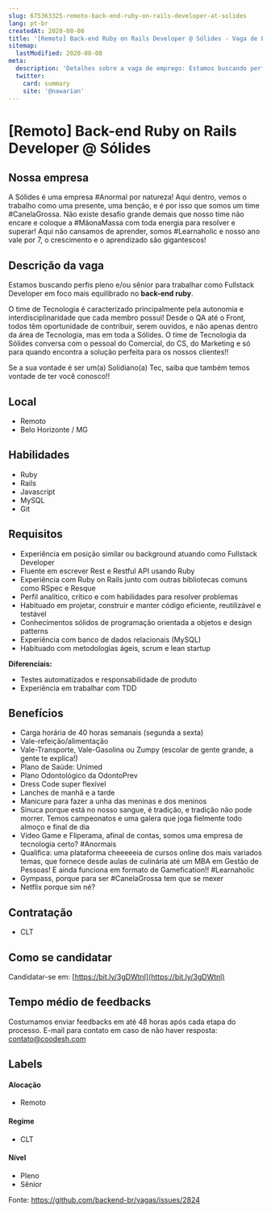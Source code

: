 ```yaml
---
slug: 675363325-remoto-back-end-ruby-on-rails-developer-at-solides
lang: pt-br
createdAt: 2020-08-08
title: '[Remoto] Back-end Ruby on Rails Developer @ Sólides - Vaga de Emprego'
sitemap:
  lastModified: 2020-08-08
meta:
  description: 'Detalhes sobre a vaga de emprego: Estamos buscando perfis pleno e/ou sênior para trabalhar como Fullstack Developer em foco mais equilibrado no **back-end ruby**. O time de Tecnologia é caracterizado principalmente pela autonomia e interdisciplinaridade que cada membro possui! Desde o QA até o Front, todos têm oportunidade de contribuir, serem ouvidos, e não apenas dentro da área de Tecnologia, mas em toda a Sólides. O time de Tecnologia da Sólides conversa com o pessoal do Comercial, do CS, do Marketing e só para quando encontra a solução perfeita para os nossos clientes!! Se a sua vontade é ser um(a) Solidiano(a) Tec, saiba que também temos vontade de ter você conosco!!'
  twitter:
    card: summary
    site: '@nawarian'
---
```


# [Remoto] Back-end Ruby on Rails Developer @ Sólides

## Nossa empresa

A Sólides é uma empresa #Anormal por natureza! Aqui dentro, vemos o trabalho como uma presente, uma benção, e é por isso que somos um time #CanelaGrossa. Não existe desafio grande demais que nosso time não encare e coloque a #MãonaMassa com toda energia para resolver e superar! Aqui não cansamos de aprender, somos #Learnaholic e nosso ano vale por 7, o crescimento e o aprendizado são gigantescos!

## Descrição da vaga

Estamos buscando perfis pleno e/ou sênior para trabalhar como Fullstack Developer em foco mais equilibrado no **back-end ruby**.

O time de Tecnologia é caracterizado principalmente pela autonomia e interdisciplinaridade que cada membro possui! Desde o QA até o Front, todos têm oportunidade de contribuir, serem ouvidos, e não apenas dentro da área de Tecnologia, mas em toda a Sólides. O time de Tecnologia da Sólides conversa com o pessoal do Comercial, do CS, do Marketing e só para quando encontra a solução perfeita para os nossos clientes!!

Se a sua vontade é ser um(a) Solidiano(a) Tec, saiba que também temos vontade de ter você conosco!!

## Local

- Remoto
- Belo Horizonte / MG

## Habilidades

- Ruby
- Rails
- Javascript
- MySQL
- Git

## Requisitos

- Experiência em posição similar ou background atuando como Fullstack Developer
- Fluente em escrever Rest e Restful API usando Ruby
- Experiência com Ruby on Rails junto com outras bibliotecas comuns como RSpec e Resque
- Perfil analítico, crítico e com habilidades para resolver problemas
- Habituado em projetar, construir e manter código eficiente, reutilizável e testável
- Conhecimentos sólidos de programação orientada a objetos e design patterns
- Experiência com banco de dados relacionais (MySQL)
- Habituado com metodologias ágeis, scrum e lean startup

**Diferenciais:**

- Testes automatizados e responsabilidade de produto
- Experiência em trabalhar com TDD

## Benefícios

- Carga horária de 40 horas semanais (segunda a sexta)
- Vale-refeição/alimentação
- Vale-Transporte, Vale-Gasolina ou Zumpy (escolar de gente grande, a gente te explica!)
- Plano de Saúde: Unimed
- Plano Odontológico da OdontoPrev
- Dress Code super flexível
- Lanches de manhã e a tarde
- Manicure para fazer a unha das meninas e dos meninos
- Sinuca porque está no nosso sangue, é tradição, e tradição não pode morrer. Temos campeonatos e uma galera que joga fielmente todo almoço e final de dia
- Vídeo Game e Fliperama, afinal de contas, somos uma empresa de tecnologia certo? #Anormais
- Qualifica: uma plataforma cheeeeeia de cursos online dos mais variados temas, que fornece desde aulas de culinária até um MBA em Gestão de Pessoas! E ainda funciona em formato de Gamefication!! #Learnaholic
- Gympass, porque para ser #CanelaGrossa tem que se mexer
- Netflix porque sim né?

## Contratação

- CLT

## Como se candidatar

Candidatar-se em: [https://bit.ly/3gDWtnl](https://bit.ly/3gDWtnl)

## Tempo médio de feedbacks

Costumamos enviar feedbacks em até 48 horas após cada etapa do processo.
E-mail para contato em caso de não haver resposta: contato@coodesh.com

## Labels

#### Alocação
- Remoto

#### Regime
- CLT

#### Nível
- Pleno
- Sênior




Fonte: https://github.com/backend-br/vagas/issues/2824